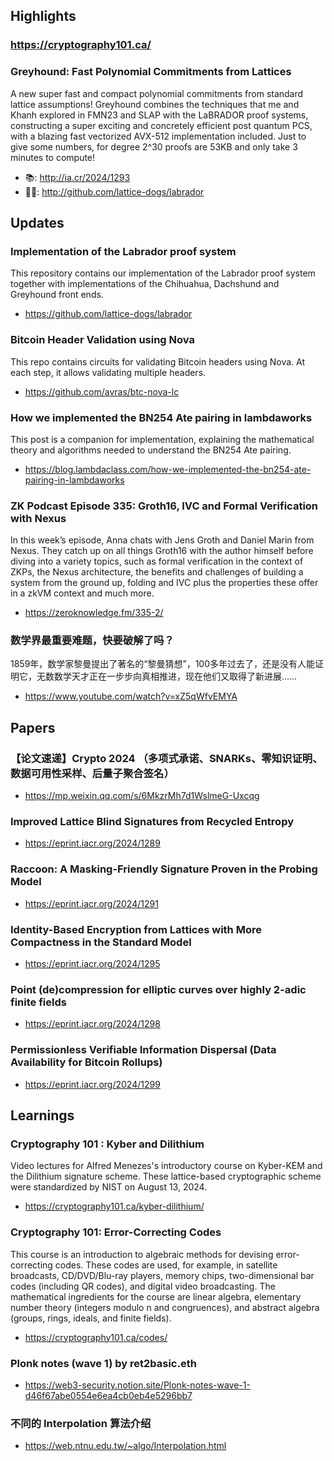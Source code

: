 ## Highlights

### <https://cryptography101.ca/>
### Greyhound: Fast Polynomial Commitments from Lattices
A new super fast and compact polynomial commitments from standard lattice assumptions! Greyhound combines the techniques that me and Khanh explored in FMN23 and SLAP with the LaBRADOR proof systems, constructing a super exciting and concretely efficient post quantum PCS, with a blazing fast vectorized AVX-512 implementation included. Just to give some numbers, for degree 2^30 proofs are 53KB and only take 3 minutes to compute!
- 📚: <http://ia.cr/2024/1293>
- 👨‍💻: <http://github.com/lattice-dogs/labrador>

## Updates
### Implementation of the Labrador proof system 
This repository contains our implementation of the Labrador proof system together with implementations of the Chihuahua, Dachshund and Greyhound front ends.
- <https://github.com/lattice-dogs/labrador>
### Bitcoin Header Validation using Nova
This repo contains circuits for validating Bitcoin headers using Nova. At each step, it allows validating multiple headers.
- <https://github.com/avras/btc-nova-lc>
### How we implemented the BN254 Ate pairing in lambdaworks
This post is a companion for implementation, explaining the mathematical theory and algorithms needed to understand the BN254 Ate pairing. 
- <https://blog.lambdaclass.com/how-we-implemented-the-bn254-ate-pairing-in-lambdaworks>
### ZK Podcast Episode 335: Groth16, IVC and Formal Verification with Nexus
In this week’s episode, Anna chats with Jens Groth and Daniel Marin from Nexus. They catch up on all things Groth16 with the author himself before diving into a variety topics, such as formal verification in the context of ZKPs, the Nexus architecture, the benefits and challenges of building a system from the ground up, folding and IVC plus the properties these offer in a zkVM context and much more.
- <https://zeroknowledge.fm/335-2/>
### 数学界最重要难题，快要破解了吗？
1859年，数学家黎曼提出了著名的“黎曼猜想”，100多年过去了，还是没有人能证明它，无数数学天才正在一步步向真相推进，现在他们又取得了新进展……
- <https://www.youtube.com/watch?v=xZ5qWfvEMYA>
  
## Papers
### 【论文速递】Crypto 2024 （多项式承诺、SNARKs、零知识证明、数据可用性采样、后量子聚合签名）
- <https://mp.weixin.qq.com/s/6MkzrMh7d1WslmeG-Uxcqg>
### Improved Lattice Blind Signatures from Recycled Entropy
- <https://eprint.iacr.org/2024/1289>
### Raccoon: A Masking-Friendly Signature Proven in the Probing Model
- <https://eprint.iacr.org/2024/1291>

### Identity-Based Encryption from Lattices with More Compactness in the Standard Model
- <https://eprint.iacr.org/2024/1295>
### Point (de)compression for elliptic curves over highly 2-adic finite fields
- <https://eprint.iacr.org/2024/1298>
### Permissionless Verifiable Information Dispersal (Data Availability for Bitcoin Rollups)
- <https://eprint.iacr.org/2024/1299>

## Learnings
### Cryptography 101 : Kyber and Dilithium
Video lectures for Alfred Menezes's introductory course on Kyber-KEM and the Dilithium signature scheme. These lattice-based cryptographic scheme were standardized by NIST on August 13, 2024.
- <https://cryptography101.ca/kyber-dilithium/>

### Cryptography 101: Error-Correcting Codes
This course is an introduction to algebraic methods for devising error-correcting codes. These codes are used, for example, in satellite broadcasts, CD/DVD/Blu-ray players, memory chips, two-dimensional bar codes (including QR codes), and digital video broadcasting. The mathematical ingredients for the course are linear algebra, elementary number theory (integers modulo n and congruences), and abstract algebra (groups, rings, ideals, and finite fields).
- <https://cryptography101.ca/codes/>

### Plonk notes (wave 1) by ret2basic.eth
- <https://web3-security.notion.site/Plonk-notes-wave-1-d46f67abe0554e6ea4cb0eb4e5296bb7>

### 不同的 Interpolation 算法介绍
- <https://web.ntnu.edu.tw/~algo/Interpolation.html>

